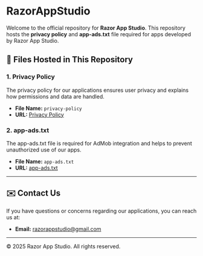 # RazorAppStudio

Welcome to the official repository for **Razor App Studio**. This repository hosts the **privacy policy** and **app-ads.txt** file required for apps developed by Razor App Studio.

## 📄 Files Hosted in This Repository

### 1. Privacy Policy
The privacy policy for our applications ensures user privacy and explains how permissions and data are handled.

- **File Name:** `privacy-policy`
- **URL:** [Privacy Policy](https://rozi-academy.github.io/RazorAppStudio/privacy_policies)

### 2. app-ads.txt
The app-ads.txt file is required for AdMob integration and helps to prevent unauthorized use of our apps.

- **File Name:** `app-ads.txt`
- **URL:** [app-ads.txt](https://rozi-academy.github.io/RazorAppStudio/app-ads.txt)

---

## ✉️ Contact Us
If you have questions or concerns regarding our applications, you can reach us at:  
- **Email:** [razorappstudio@gmail.com](mailto:razorappstudio@gmail.com)

---

© 2025 Razor App Studio. All rights reserved.
